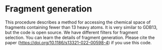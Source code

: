 # Fragment generation
 This procedure describes a method for accessing the chemical space of fragments containing fewer than 13 heavy atoms. It is very similar to GDB13, but the code is open source. We have different filters for fragment selection. You can learn the details of fragment generation.
 Please cite the paper (https://doi.org/10.1186/s13321-022-00598-4) if you use this code.
